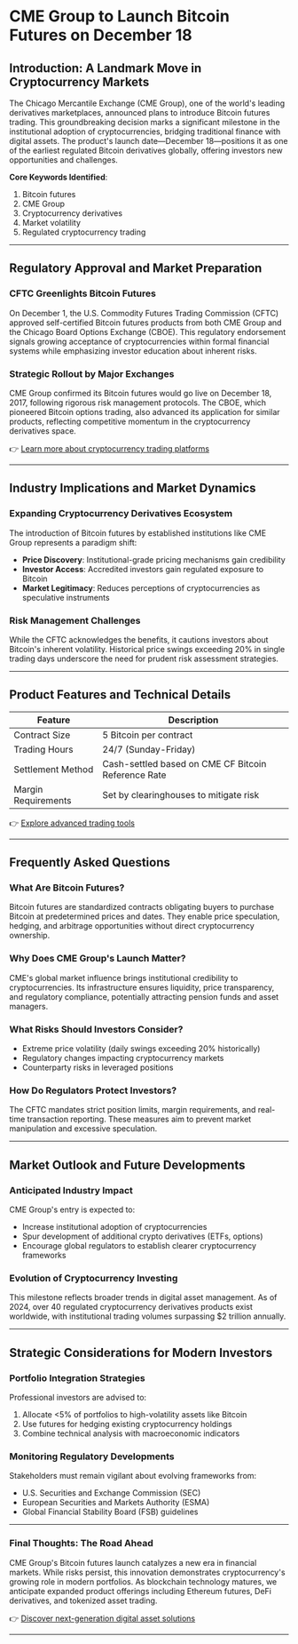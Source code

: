 # CME Group to Launch Bitcoin Futures on December 18  

## Introduction: A Landmark Move in Cryptocurrency Markets  
The Chicago Mercantile Exchange (CME Group), one of the world's leading derivatives marketplaces, announced plans to introduce Bitcoin futures trading. This groundbreaking decision marks a significant milestone in the institutional adoption of cryptocurrencies, bridging traditional finance with digital assets. The product's launch date—December 18—positions it as one of the earliest regulated Bitcoin derivatives globally, offering investors new opportunities and challenges.  

**Core Keywords Identified**:  
1. Bitcoin futures  
2. CME Group  
3. Cryptocurrency derivatives  
4. Market volatility  
5. Regulated cryptocurrency trading  

---

## Regulatory Approval and Market Preparation  

### CFTC Greenlights Bitcoin Futures  
On December 1, the U.S. Commodity Futures Trading Commission (CFTC) approved self-certified Bitcoin futures products from both CME Group and the Chicago Board Options Exchange (CBOE). This regulatory endorsement signals growing acceptance of cryptocurrencies within formal financial systems while emphasizing investor education about inherent risks.  

### Strategic Rollout by Major Exchanges  
CME Group confirmed its Bitcoin futures would go live on December 18, 2017, following rigorous risk management protocols. The CBOE, which pioneered Bitcoin options trading, also advanced its application for similar products, reflecting competitive momentum in the cryptocurrency derivatives space.  

👉 [Learn more about cryptocurrency trading platforms](https://bit.ly/okx-bonus)  

---

## Industry Implications and Market Dynamics  

### Expanding Cryptocurrency Derivatives Ecosystem  
The introduction of Bitcoin futures by established institutions like CME Group represents a paradigm shift:  
- **Price Discovery**: Institutional-grade pricing mechanisms gain credibility  
- **Investor Access**: Accredited investors gain regulated exposure to Bitcoin  
- **Market Legitimacy**: Reduces perceptions of cryptocurrencies as speculative instruments  

### Risk Management Challenges  
While the CFTC acknowledges the benefits, it cautions investors about Bitcoin's inherent volatility. Historical price swings exceeding 20% in single trading days underscore the need for prudent risk assessment strategies.  

---

## Product Features and Technical Details  

| Feature                | Description                          |  
|------------------------|--------------------------------------|  
| Contract Size          | 5 Bitcoin per contract               |  
| Trading Hours          | 24/7 (Sunday-Friday)                 |  
| Settlement Method      | Cash-settled based on CME CF Bitcoin Reference Rate |  
| Margin Requirements    | Set by clearinghouses to mitigate risk |  

👉 [Explore advanced trading tools](https://bit.ly/okx-bonus)  

---

## Frequently Asked Questions  

### What Are Bitcoin Futures?  
Bitcoin futures are standardized contracts obligating buyers to purchase Bitcoin at predetermined prices and dates. They enable price speculation, hedging, and arbitrage opportunities without direct cryptocurrency ownership.  

### Why Does CME Group's Launch Matter?  
CME's global market influence brings institutional credibility to cryptocurrencies. Its infrastructure ensures liquidity, price transparency, and regulatory compliance, potentially attracting pension funds and asset managers.  

### What Risks Should Investors Consider?  
- Extreme price volatility (daily swings exceeding 20% historically)  
- Regulatory changes impacting cryptocurrency markets  
- Counterparty risks in leveraged positions  

### How Do Regulators Protect Investors?  
The CFTC mandates strict position limits, margin requirements, and real-time transaction reporting. These measures aim to prevent market manipulation and excessive speculation.  

---

## Market Outlook and Future Developments  

### Anticipated Industry Impact  
CME Group's entry is expected to:  
- Increase institutional adoption of cryptocurrencies  
- Spur development of additional crypto derivatives (ETFs, options)  
- Encourage global regulators to establish clearer cryptocurrency frameworks  

### Evolution of Cryptocurrency Investing  
This milestone reflects broader trends in digital asset management. As of 2024, over 40 regulated cryptocurrency derivatives products exist worldwide, with institutional trading volumes surpassing $2 trillion annually.  

---

## Strategic Considerations for Modern Investors  

### Portfolio Integration Strategies  
Professional investors are advised to:  
1. Allocate <5% of portfolios to high-volatility assets like Bitcoin  
2. Use futures for hedging existing cryptocurrency holdings  
3. Combine technical analysis with macroeconomic indicators  

### Monitoring Regulatory Developments  
Stakeholders must remain vigilant about evolving frameworks from:  
- U.S. Securities and Exchange Commission (SEC)  
- European Securities and Markets Authority (ESMA)  
- Global Financial Stability Board (FSB) guidelines  

---

### Final Thoughts: The Road Ahead  
CME Group's Bitcoin futures launch catalyzes a new era in financial markets. While risks persist, this innovation demonstrates cryptocurrency's growing role in modern portfolios. As blockchain technology matures, we anticipate expanded product offerings including Ethereum futures, DeFi derivatives, and tokenized asset trading.  

👉 [Discover next-generation digital asset solutions](https://bit.ly/okx-bonus)  

--- 
